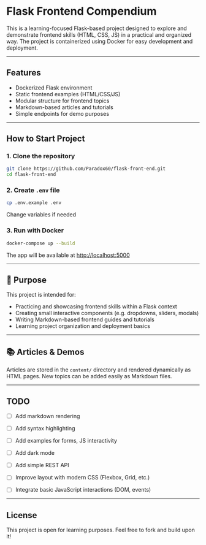 # Flask Frontend Compendium

This is a learning-focused Flask-based project designed to explore and demonstrate frontend skills (HTML, CSS, JS) in a practical and organized way.
The project is containerized using Docker for easy development and deployment.

---

## Features

- Dockerized Flask environment
- Static frontend examples (HTML/CSS/JS)
- Modular structure for frontend topics
- Markdown-based articles and tutorials
- Simple endpoints for demo purposes

---

## How to Start Project

### 1. Clone the repository

```bash
git clone https://github.com/Paradox60/flask-front-end.git
cd flask-front-end
```

### 2. Create `.env` file

```bash
cp .env.example .env
```
Change variables if needed

### 3. Run with Docker

```bash
docker-compose up --build
```

The app will be available at [http://localhost:5000](http://localhost:5000)

---

## 🧠 Purpose

This project is intended for:

- Practicing and showcasing frontend skills within a Flask context
- Creating small interactive components (e.g. dropdowns, sliders, modals)
- Writing Markdown-based frontend guides and tutorials
- Learning project organization and deployment basics

---

## 📚 Articles & Demos

Articles are stored in the `content/` directory and rendered dynamically as HTML pages.
New topics can be added easily as Markdown files.

---

## TODO

- [ ] Add markdown rendering
- [ ] Add syntax highlighting
- [ ] Add examples for forms, JS interactivity
- [ ] Add dark mode
- [ ] Add simple REST API
- [ ] Improve layout with modern CSS (Flexbox, Grid, etc.)
- [ ] Integrate basic JavaScript interactions (DOM, events)


---

## License

This project is open for learning purposes.
Feel free to fork and build upon it!

